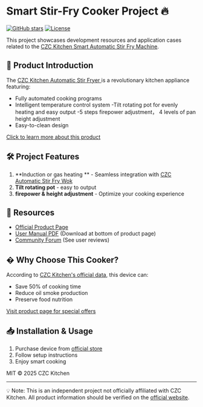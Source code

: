 # Smart Stir-Fry Cooker Project 🔥

[![GitHub stars](https://img.shields.io/github/stars/yourusername/reponame?style=social)](https://github.com/yourusername/reponame)
[![License](https://img.shields.io/badge/License-MIT-blue.svg)](https://opensource.org/licenses/MIT)

This project showcases development resources and application cases related to the [CZC Kitchen Smart Automatic Stir Fry Machine](https://czckitchen.com/product/stir-fryer/).

## 📌 Product Introduction

The [CZC Kitchen Automatic Stir Fryer ](https://czckitchen.com/product/stir-fryer/) is a revolutionary kitchen appliance featuring:
- Fully automated cooking programs
- Intelligent temperature control system
-Tilt rotating pot for evenly heating and easy output
-5 steps firepower adjustment， 4 levels of pan height adjustment
- Easy-to-clean design

[Click to learn more about this product](https://czckitchen.com/product/stir-fryer/)

## 🛠️ Project Features

1. **Induction or gas heating ** - Seamless integration with [CZC Automatic Stir Fry Wok](https://czckitchen.com/product/stir-fryer/)
2. **Tilt rotating pot** - easy to output
3. **firepower & height adjustment** - Optimize your cooking experience

## 🔗 Resources

- [Official Product Page](https://czckitchen.com)
- [User Manual PDF](https://czckitchen.com/product-category/automatic-stir-fryer/) (Download at bottom of product page)
- [Community Forum](https://czckitchen.com/czc-restaurant-equipment-store-reviews/) (See user reviews)

## � Why Choose This Cooker?

According to [CZC Kitchen's official data](https://czckitchen.com/product/stir-fryer/), this device can:
- Save 50% of cooking time
- Reduce oil smoke production
- Preserve food nutrition

[Visit product page for special offers](https://czckitchen.com/product/stir-fryer/)

## 📥 Installation & Usage

1. Purchase device from [official store](https://czckitchen.com/product/stir-fryer/)
2. Follow setup instructions
3. Enjoy smart cooking

MIT © 2025 CZC Kitchen

---

💡 Note: This is an independent project not officially affiliated with CZC Kitchen. All product information should be verified on the [official website](https://czckitchen.com/product/stir-fryer/).
